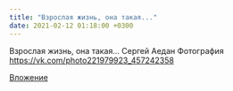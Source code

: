 ```yaml
---
title: "Взрослая жизнь, она такая..."
date: 2021-02-12 01:18:00 +0300
---
```


Взрослая жизнь, она такая...
Сергей Аедан
Фотография
https://vk.com/photo221979923_457242358

[Вложение](https://vk.com/photo221979923_457242358)
